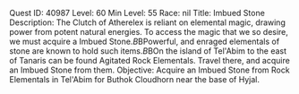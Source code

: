 Quest ID: 40987
Level: 60
Min Level: 55
Race: nil
Title: Imbued Stone
Description: The Clutch of Atherelex is reliant on elemental magic, drawing power from potent natural energies. To access the magic that we so desire, we must acquire a Imbued Stone.$B$BPowerful, and enraged elementals of stone are known to hold such items.$B$BOn the island of Tel'Abim to the east of Tanaris can be found Agitated Rock Elementals. Travel there, and acquire an Imbued Stone from them.
Objective: Acquire an Imbued Stone from Rock Elementals in Tel'Abim for Buthok Cloudhorn near the base of Hyjal.
